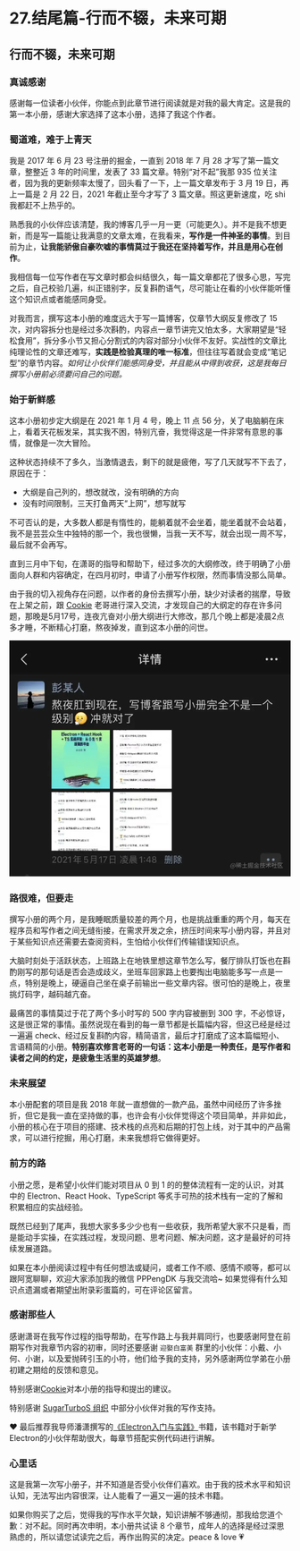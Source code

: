 # 27.结尾篇-行而不辍，未来可期

## 行而不辍，未来可期

### 真诚感谢

感谢每一位读者小伙伴，你能点到此章节进行阅读就是对我的最大肯定。这是我的第一本小册，感谢大家选择了这本小册，选择了我这个作者。

### 蜀道难，难于上青天

我是 2017 年 6 月 23 号注册的掘金，一直到 2018 年 7 月 28 才写了第一篇文章，整整近 3 年的时间里，发表了 33 篇文章。特别“对不起”我那 935 位关注者，因为我的更新频率太慢了，回头看了一下，上一篇文章发布于 3 月 19 日，再上一篇是 2 月 22 日，2021 年截止至今才写了 3 篇文章。照这更新速度，吃 shi 我都赶不上热乎的。

熟悉我的小伙伴应该清楚，我的博客几乎一月一更（可能更久）。并不是我不想更新，而是写一篇能让我满意的文章太难，在我看来，**写作是一件神圣的事情**。到目前为止，**让我能骄傲自豪吹嘘的事情莫过于我还在坚持着写作，并且是用心在创作**。

我相信每一位写作者在写文章时都会纠结很久，每一篇文章都花了很多心思，写完之后，自己校验几遍，纠正错别字，反复斟酌语气，尽可能让在看的小伙伴能听懂这个知识点或者能感同身受。

对我而言，撰写这本小册的难度远大于写一篇博客，仅章节大纲反复修改了 15 次，对内容拆分也是经过多次斟酌，内容点一章节讲完又怕太多，大家期望是“轻松食用”，拆分多小节又担心分割式的内容对部分小伙伴不友好。实战性的文章比纯理论性的文章还难写，**实践是检验真理的唯一标准**，但往往写着就会变成“笔记型”的章节内容。_如何让小伙伴们能感同身受，并且能从中得到收获，这是我每日撰写小册前必须要问自己的问题。_

### 始于新鲜感

这本小册初步定大纲是在 2021 年 1 月 4 号，晚上 11 点 56 分，关了电脑躺在床上，看着天花板发呆，其实我不困，特别亢奋，我觉得这是一件非常有意思的事情，就像是一次大冒险。

这种状态持续不了多久，当激情退去，剩下的就是疲倦，写了几天就写不下去了，原因在于：

- 大纲是自己列的，想改就改，没有明确的方向
- 没有时间限制，三天打鱼两天“上网”，想写就写

不可否认的是，大多数人都是有惰性的，能躺着就不会坐着，能坐着就不会站着，我不是芸芸众生中独特的那一个，我也很懒，当我一天不写，就会出现一周不写，最后就不会再写。

直到三月中下旬，在潇哥的指导和帮助下，经过多次的大纲修改，终于明确了小册面向人群和内容确定，在四月初时，申请了小册写作权限，然而事情没那么简单。

由于我的切入视角存在问题，以作者的身份去撰写小册，缺少对读者的揣摩，导致在上架之前，跟 [Cookie](https://juejin.cn/user/2717648473821736) 老哥进行深入交流，才发现自己的大纲定的存在许多问题，那晚是5月17号，连夜亢奋对小册大纲进行大修改，那几个晚上都是凌晨2点多才睡，不断精心打磨，熬夜掉发，直到这本小册的问世。

![image.png](./images/3331e5076dd44851c6ae34b4d676962a.webp )

### 路很难，但要走

撰写小册的两个月，是我睡眠质量较差的两个月，也是挑战重重的两个月，每天在程序员和写作者之间无缝衔接，在需求开发之余，挤压时间来写小册内容，并且对于某些知识点还需要去查阅资料，生怕给小伙伴们传输错误知识点。

大脑时刻处于活跃状态，上班路上在地铁里想这章节怎么写，餐厅排队打饭也在斟酌刚写的那句话是否会造成歧义，坐班车回家路上也要掏出电脑能多写一点是一点，特别是晚上，硬逼自己坐在桌子前输出一些文章内容。很可怕的是晚上，夜里挑灯码字，越码越亢奋。

最痛苦的事情莫过于花了两个多小时写的 500 字内容被删到 300 字，不必惊讶，这是很正常的事情。虽然说现在看到的每一章节都是长篇幅内容，但这已经是经过一遍遍 check、经过反复斟酌内容，精简语言，最后才打磨成了这本篇幅短小、言语精简的小册。**特别喜欢修言老哥的一句话：这本小册是一种责任，是写作者和读者之间的约定，是疲惫生活里的英雄梦想**。

### 未来展望

本小册配套的项目是我 2018 年就一直想做的一款产品，虽然中间经历了许多挫折，但它是我一直在坚持做的事，也许会有小伙伴觉得这个项目简单，并非如此，小册的核心在于项目的搭建、技术栈的点亮和后期的打包上线，对于其中的产品需求，可以进行挖掘，用心打磨，未来我想将它做得更好。

### 前方的路

小册之愿，是希望小伙伴们能对项目从 0 到 1 的的整体流程有一定的认识，对其中的 Electron、React Hook、TypeScript 等炙手可热的技术栈有一定的了解和积累相应的实战经验。

既然已经到了尾声，我想大家多多少少也有一些收获，我所希望大家不只是看，而是能动手实操，在实践过程，发现问题、思考问题、解决问题，这才是最好的可持续发展道路。

如果在本小册阅读过程中有任何想法或疑问，或者工作不顺、感情不顺等，都可以跟阿宽聊聊，欢迎大家添加我的微信 PPPengDK 与我交流哈~ 如果觉得有什么知识点遗漏或者期望出附录彩蛋篇的，可在评论区留言。

### 感谢那些人

感谢潇哥在我写作过程的指导帮助，在写作路上与我并肩同行，也要感谢阿登在前期写作对我章节内容的初审，同时还要感谢 `迎娶白富美` 群里的小伙伴：小戴、小何、小谢，以及爱抛砖引玉的小符，他们给予我的支持，另外感谢两位学弟在小册初建之期给的反馈和意见。

特别感谢[Cookie](https://juejin.cn/user/2717648473821736)对本小册的指导和提出的建议。

特别感谢 [SugarTurboS 组织](https://github.com/SugarTurboS) 中部分小伙伴对我的写作支持。

❤ 最后推荐我导师潘潇撰写的[《Electron入门与实践》](http://product.dangdang.com/29380188.html)书籍，该书籍对于新学Electron的小伙伴帮助很大，每章节搭配实例代码进行讲解。

### 心里话

这是我第一次写小册子，并不知道是否受小伙伴们喜欢。由于我的技术水平和知识认知，无法写出内容很深，让人能看了一遍又一遍的技术书籍。

如果你购买了之后，觉得我的写作水平欠缺，知识讲解不够通彻，那我给您道个歉：对不起。同时再次申明，本小册共试读 8 个章节，成年人的选择是经过深思熟虑的，所以请您试读完之后，再作出购买的决定。peace & love 💗